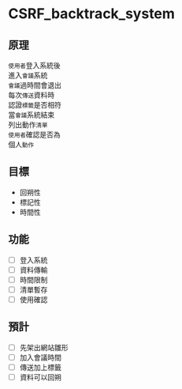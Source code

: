 # CSRF_backtrack_system
## 原理
`使用者`登入系統後 \
進入`會議`系統 \
`會議`過時間會退出 \
每次`傳送`資料時 \
認證`標籤`是否相符 \
當`會議`系統結束 \
列出動作`清單` \
`使用者`確認是否為 \
個人`動作`
## 目標
- 回朔性
- 標記性
- 時間性
## 功能
- [ ] 登入系統
- [ ] 資料傳輸
- [ ] 時間限制
- [ ] 清單暫存
- [ ] 使用確認
## 預計
- [ ] 先架出網站雛形
- [ ] 加入會議時間
- [ ] 傳送加上標籤
- [ ] 資料可以回朔
